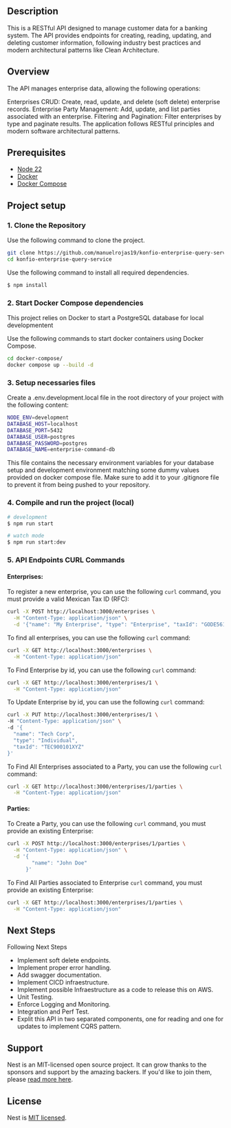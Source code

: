 ## Description

This is a RESTful API designed to manage customer data for a banking system. The API provides endpoints for creating, reading, updating, and deleting customer information, following industry best practices and modern architectural patterns like Clean Architecture.

## Overview

The API manages enterprise data, allowing the following operations:

Enterprises CRUD: Create, read, update, and delete (soft delete) enterprise records.
Enterprise Party Management: Add, update, and list parties associated with an enterprise.
Filtering and Pagination: Filter enterprises by type and paginate results.
The application follows RESTful principles and modern software architectural patterns.

## Prerequisites
- [Node 22](https://nodejs.org/es)
- [Docker](https://www.docker.com/get-started)
- [Docker Compose](https://docs.docker.com/compose/install/)

## Project setup

### 1. Clone the Repository

Use the following command to clone the project.

```bash
git clone https://github.com/manuelrojas19/konfio-enterprise-query-service
cd konfio-enterprise-query-service
```

Use the following command to install all required dependencies.

```bash
$ npm install
```

### 2. Start Docker Compose dependencies

This project relies on Docker to start a PostgreSQL database for local developmentent

Use the following commands to start docker containers using Docker Compose.

```bash
cd docker-compose/
docker compose up --build -d
```

### 3. Setup necessaries files

Create a .env.development.local file in the root directory of your project with the following content:

```bash
NODE_ENV=development
DATABASE_HOST=localhost
DATABASE_PORT=5432
DATABASE_USER=postgres
DATABASE_PASSWORD=postgres
DATABASE_NAME=enterprise-command-db
```

This file contains the necessary environment variables for your database setup and development environment matching some dummy values provided on docker compose file. Make sure to add it to your .gitignore file to prevent it from being pushed to your repository.

### 4. Compile and run the project (local)

```bash
# development
$ npm run start

# watch mode
$ npm run start:dev

```


### 5. API Endpoints CURL Commands

#### Enterprises:

To register a new enterprise, you can use the following `curl` command, you must provide a valid Mexican Tax ID (RFC):

```bash
curl -X POST http://localhost:3000/enterprises \
  -H "Content-Type: application/json" \
  -d '{"name": "My Enterprise", "type": "Enterprise", "taxId": "GODE561231GR8"}'
```

To find all enterprises, you can use the following `curl` command:

```bash
curl -X GET http://localhost:3000/enterprises \
  -H "Content-Type: application/json" 
```

To Find Enterprise by id, you can use the following `curl` command:

```bash
curl -X GET http://localhost:3000/enterprises/1 \
  -H "Content-Type: application/json" 
```

To Update Enterprise by id, you can use the following `curl` command:

```bash
curl -X PUT http://localhost:3000/enterprises/1 \
-H "Content-Type: application/json" \
-d '{
  "name": "Tech Corp",
  "type": "Individual",
  "taxId": "TEC900101XYZ"
}'
```

To Find All Enterprises associated to a Party, you can use the following `curl` command:

```bash
curl -X GET http://localhost:3000/enterprises/1/parties \
  -H "Content-Type: application/json"
```

#### Parties:


To Create a Party, you can use the following `curl` command, you must provide an existing Enterprise:

```bash
curl -X POST http://localhost:3000/enterprises/1/parties \
  -H "Content-Type: application/json" \
  -d '{
        "name": "John Doe"
      }'
```

To Find All Parties associated to Enterprise `curl` command, you must provide an existing Enterprise:


```bash
curl -X GET http://localhost:3000/enterprises/1/parties \
  -H "Content-Type: application/json" 
```

## Next Steps

Following Next Steps

- Implement soft delete endpoints.
- Implement proper error handling.
- Add swagger documentation.
- Implement CICD infraestructure.
- Implement possible Infraestructure as a code to release this on AWS.
- Unit Testing.
- Enforce Logging and Monitoring.
- Integration and Perf Test.
- Explit this API in two separated components, one for reading and one for updates to implement CQRS pattern.

## Support

Nest is an MIT-licensed open source project. It can grow thanks to the sponsors and support by the amazing backers. If you'd like to join them, please [read more here](https://docs.nestjs.com/support).

## License

Nest is [MIT licensed](https://github.com/nestjs/nest/blob/master/LICENSE).
